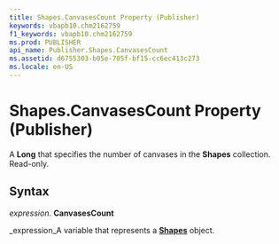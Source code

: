 ```yaml
---
title: Shapes.CanvasesCount Property (Publisher)
keywords: vbapb10.chm2162759
f1_keywords: vbapb10.chm2162759
ms.prod: PUBLISHER
api_name: Publisher.Shapes.CanvasesCount
ms.assetid: d6755303-b05e-705f-bf15-cc6ec413c273
ms.locale: en-US
---
```



# Shapes.CanvasesCount Property (Publisher)

A  **Long** that specifies the number of canvases in the **Shapes** collection. Read-only.


## Syntax

 _expression_. **CanvasesCount**

 _expression_A variable that represents a  **[Shapes](shapes-object-publisher.md)** object.


